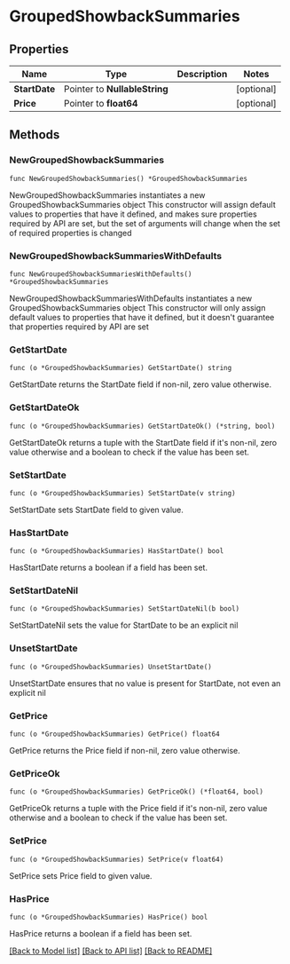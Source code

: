 # GroupedShowbackSummaries

## Properties

Name | Type | Description | Notes
------------ | ------------- | ------------- | -------------
**StartDate** | Pointer to **NullableString** |  | [optional] 
**Price** | Pointer to **float64** |  | [optional] 

## Methods

### NewGroupedShowbackSummaries

`func NewGroupedShowbackSummaries() *GroupedShowbackSummaries`

NewGroupedShowbackSummaries instantiates a new GroupedShowbackSummaries object
This constructor will assign default values to properties that have it defined,
and makes sure properties required by API are set, but the set of arguments
will change when the set of required properties is changed

### NewGroupedShowbackSummariesWithDefaults

`func NewGroupedShowbackSummariesWithDefaults() *GroupedShowbackSummaries`

NewGroupedShowbackSummariesWithDefaults instantiates a new GroupedShowbackSummaries object
This constructor will only assign default values to properties that have it defined,
but it doesn't guarantee that properties required by API are set

### GetStartDate

`func (o *GroupedShowbackSummaries) GetStartDate() string`

GetStartDate returns the StartDate field if non-nil, zero value otherwise.

### GetStartDateOk

`func (o *GroupedShowbackSummaries) GetStartDateOk() (*string, bool)`

GetStartDateOk returns a tuple with the StartDate field if it's non-nil, zero value otherwise
and a boolean to check if the value has been set.

### SetStartDate

`func (o *GroupedShowbackSummaries) SetStartDate(v string)`

SetStartDate sets StartDate field to given value.

### HasStartDate

`func (o *GroupedShowbackSummaries) HasStartDate() bool`

HasStartDate returns a boolean if a field has been set.

### SetStartDateNil

`func (o *GroupedShowbackSummaries) SetStartDateNil(b bool)`

 SetStartDateNil sets the value for StartDate to be an explicit nil

### UnsetStartDate
`func (o *GroupedShowbackSummaries) UnsetStartDate()`

UnsetStartDate ensures that no value is present for StartDate, not even an explicit nil
### GetPrice

`func (o *GroupedShowbackSummaries) GetPrice() float64`

GetPrice returns the Price field if non-nil, zero value otherwise.

### GetPriceOk

`func (o *GroupedShowbackSummaries) GetPriceOk() (*float64, bool)`

GetPriceOk returns a tuple with the Price field if it's non-nil, zero value otherwise
and a boolean to check if the value has been set.

### SetPrice

`func (o *GroupedShowbackSummaries) SetPrice(v float64)`

SetPrice sets Price field to given value.

### HasPrice

`func (o *GroupedShowbackSummaries) HasPrice() bool`

HasPrice returns a boolean if a field has been set.


[[Back to Model list]](../README.md#documentation-for-models) [[Back to API list]](../README.md#documentation-for-api-endpoints) [[Back to README]](../README.md)


